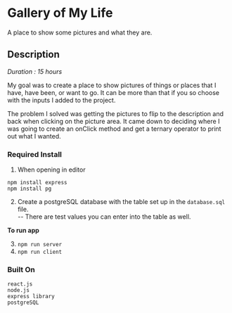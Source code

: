 # Gallery of My Life

A place to show some pictures and what they are.

## Description

*Duration : 15 hours*

My goal was to create a place to show pictures of things or places that I have, have been, or want to go.  It can be more than that if you so choose with the inputs I added to the project.

The problem I solved was getting the pictures to flip to the description and back when clicking on the picture area.  It came down to deciding where I was going to create an onClick method and get a ternary operator to print out what I wanted.



### Required Install
1. When opening in editor
```
npm install express
npm install pg
```
2. Create a postgreSQL database with the table set up in the ```database.sql``` file.  
 -- There are test values you can enter into the table as well.
 
 **To run app**
 
3. ```npm run server```
4. ```npm run client```


### Built On
```
react.js
node.js
express library
postgreSQL

```
